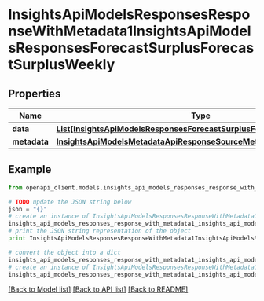 # InsightsApiModelsResponsesResponseWithMetadata1InsightsApiModelsResponsesForecastSurplusForecastSurplusWeekly


## Properties
Name | Type | Description | Notes
------------ | ------------- | ------------- | -------------
**data** | [**List[InsightsApiModelsResponsesForecastSurplusForecastSurplusWeekly]**](InsightsApiModelsResponsesForecastSurplusForecastSurplusWeekly.md) |  | [optional] 
**metadata** | [**InsightsApiModelsMetadataApiResponseSourceMetadata**](InsightsApiModelsMetadataApiResponseSourceMetadata.md) |  | [optional] 

## Example

```python
from openapi_client.models.insights_api_models_responses_response_with_metadata1_insights_api_models_responses_forecast_surplus_forecast_surplus_weekly import InsightsApiModelsResponsesResponseWithMetadata1InsightsApiModelsResponsesForecastSurplusForecastSurplusWeekly

# TODO update the JSON string below
json = "{}"
# create an instance of InsightsApiModelsResponsesResponseWithMetadata1InsightsApiModelsResponsesForecastSurplusForecastSurplusWeekly from a JSON string
insights_api_models_responses_response_with_metadata1_insights_api_models_responses_forecast_surplus_forecast_surplus_weekly_instance = InsightsApiModelsResponsesResponseWithMetadata1InsightsApiModelsResponsesForecastSurplusForecastSurplusWeekly.from_json(json)
# print the JSON string representation of the object
print InsightsApiModelsResponsesResponseWithMetadata1InsightsApiModelsResponsesForecastSurplusForecastSurplusWeekly.to_json()

# convert the object into a dict
insights_api_models_responses_response_with_metadata1_insights_api_models_responses_forecast_surplus_forecast_surplus_weekly_dict = insights_api_models_responses_response_with_metadata1_insights_api_models_responses_forecast_surplus_forecast_surplus_weekly_instance.to_dict()
# create an instance of InsightsApiModelsResponsesResponseWithMetadata1InsightsApiModelsResponsesForecastSurplusForecastSurplusWeekly from a dict
insights_api_models_responses_response_with_metadata1_insights_api_models_responses_forecast_surplus_forecast_surplus_weekly_form_dict = insights_api_models_responses_response_with_metadata1_insights_api_models_responses_forecast_surplus_forecast_surplus_weekly.from_dict(insights_api_models_responses_response_with_metadata1_insights_api_models_responses_forecast_surplus_forecast_surplus_weekly_dict)
```
[[Back to Model list]](../README.md#documentation-for-models) [[Back to API list]](../README.md#documentation-for-api-endpoints) [[Back to README]](../README.md)


